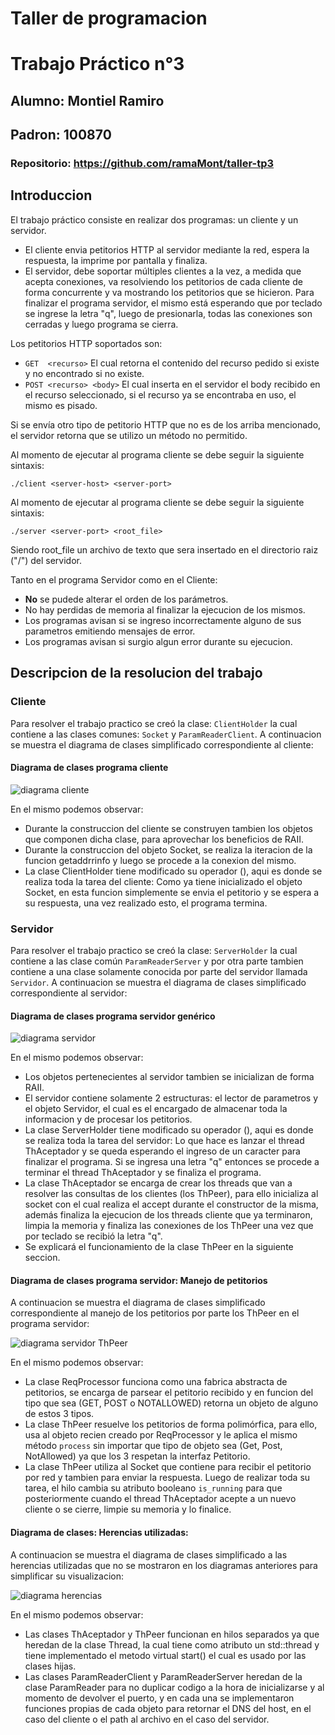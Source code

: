 # Taller de programacion
# Trabajo Práctico n°3
## Alumno: Montiel Ramiro
## Padron: 100870
### Repositorio: https://github.com/ramaMont/taller-tp3

## Introduccion

El trabajo práctico consiste en realizar dos programas: un cliente y un servidor. 
- El cliente envia petitorios HTTP al servidor mediante la red, espera la respuesta, la imprime por pantalla y finaliza. 
- El servidor, debe soportar múltiples clientes a la vez, a medida que acepta conexiones, va resolviendo los petitorios de cada cliente de forma concurrente y va mostrando los petitorios que se hicieron. Para finalizar el programa servidor, el mismo está esperando que por teclado se ingrese la letra "q", luego de presionarla, todas las conexiones son cerradas y luego programa se cierra.

Los petitorios HTTP soportados son:
- `GET  <recurso>` El cual retorna el contenido del recurso pedido si existe y no encontrado si no existe.
- `POST <recurso> <body>` El cual inserta en el servidor el body recibido en el recurso seleccionado, si el recurso ya se encontraba en uso, el mismo es pisado.

Si se envía otro tipo de petitorio HTTP que no es de los arriba mencionado, el servidor retorna que se utilizo un método no permitido.

Al momento de ejecutar al programa cliente se debe seguir la siguiente sintaxis:

`./client <server-host> <server-port>`

Al momento de ejecutar al programa cliente se debe seguir la siguiente sintaxis:

`./server <server-port> <root_file>`

Siendo root_file un archivo de texto que sera insertado en el directorio raiz ("/") del servidor.

Tanto en el programa Servidor como en el Cliente:

- **No** se pudede alterar el orden de los parámetros.
- No hay perdidas de memoria al finalizar la ejecucion de los mismos.
- Los programas avisan si se ingreso incorrectamente alguno de sus parametros emitiendo mensajes de error.
- Los programas avisan si surgio algun error durante su ejecucion.

## Descripcion de la resolucion del trabajo

### Cliente

Para resolver el trabajo practico se creó la clase: `ClientHolder` la cual contiene a las clases comunes: 
`Socket` y `ParamReaderClient`.
A continuacion se muestra el diagrama de clases simplificado correspondiente al cliente:

#### Diagrama de clases programa cliente

![diagrama cliente](http://www.plantuml.com/plantuml/png/bSzDwiCW40NmlQTm-VyWq2Ea54gw2yq9h1c2H9qmCsRHqhlNwAfaq-wU-FWzRLaCIGfUyUpYOiW4RRrXFegGkoM1YyKuk3leWoeN-kGTHEdGZq3weVG_Ba16a7v-rVDpfjzALp1PgU9cDIjOGTA6fXGW2dBs9v0UIJ9VSeSitqqDQ6UeliixN8xdCNEv6S5McY6EWr391DQjK5QKUllmNzFidxwlr4dLPZC5_m80)

En el mismo podemos observar:

- Durante la construccion del cliente se construyen tambien los objetos que componen dicha clase, para aprovechar los beneficios de RAII.
- Durante la construccion del objeto Socket, se realiza la iteracion de la funcion getaddrrinfo y luego se procede a la conexion del mismo.
- La clase ClientHolder tiene modificado su operador (), aqui es donde se realiza toda la tarea del cliente: Como ya tiene inicializado el objeto Socket, en esta funcion simplemente se envia el petitorio y se espera a su respuesta, una vez realizado esto, el programa termina.

### Servidor

Para resolver el trabajo practico se creó la clase: `ServerHolder` la cual contiene a las clase común `ParamReaderServer` y
por otra parte tambien contiene a una clase solamente conocida por parte del servidor llamada `Servidor`.
A continuacion se muestra el diagrama de clases simplificado correspondiente al servidor:

#### Diagrama de clases programa servidor genérico

![diagrama servidor](http://www.plantuml.com/plantuml/png/bPB1Yjmm38RlVWgVIhibq7jBsQLbQA67ORBtnUk8Z8aZkP8yBIrzzpes0mbJwEOKMRA-Nx_YUr77ckTeP0gO7BlP-kX47bGvF6U5hvwm3x_0lZErO7lW2_0NYWEm_MtiMqh0JebVlp5_NeuvBfTEu0gb4HTMTm5VIDRnc6T09Idy4VH8h0LVuqE8i4-g9p-1Ldv0jLAFXw7WpYJwBOW21XohWFCUadwA0R0f2k3GAzUOmOVBNl5YBWpKxCqksGB9B2JBiJJyRAvEBLjb4idcd752-e4d-BvF-l7yi9Xn0wsN--7npE26kuys0R2yBuMse1AykavROX_1uO5Ot0GepN_6jXEbL8CWdmbXxrH7Q7_xtxhFHD5E0Eb9NIpGyPeByiGPiMJ-CuencpTwrtMth-tsodM4RQKhbTKUpIfkNSt2EjsjO3VtctlJFcj2osoRxm67FCU_)

En el mismo podemos observar:
- Los objetos pertenecientes al servidor tambien se inicializan de forma RAII.
- El servidor contiene solamente 2 estructuras: el lector de parametros y el objeto Servidor, el cual es el encargado de almacenar toda la informacion y de procesar los petitorios.
- La clase ServerHolder tiene modificado su operador (), aqui es donde se realiza toda la tarea del servidor: Lo que hace es lanzar el thread ThAceptador y se queda esperando el ingreso de un caracter para finalizar el programa. Si se ingresa una letra "q" entonces se procede a terminar el thread ThAceptador y se finaliza el programa.
- La clase ThAceptador se encarga de crear los threads que van a resolver las consultas de los clientes (los ThPeer), para ello inicializa al socket con el cual realiza el accept durante el constructor de la misma, además finaliza la ejecucion de los threads cliente que ya terminaron, limpia la memoria y finaliza las conexiones de los ThPeer una vez que por teclado se recibió la letra "q".
- Se explicará el funcionamiento de la clase ThPeer en la siguiente seccion.

#### Diagrama de clases programa servidor: Manejo de petitorios

A continuacion se muestra el diagrama de clases simplificado correspondiente al manejo de los petitorios por parte los ThPeer en el programa servidor:

![diagrama servidor ThPeer](http://www.plantuml.com/plantuml/png/fPHDYzim48Rl-XKwBVk1eVVsi4jBIw4Ki-azoFAG2CiQHpDA-j7yzqwaE8sp119o6xtMlC_CQF0piOcSUg-eSs4mqVJQUaFqmXnTanY-MWmpznlqEvK_w5TOrH4j467KVvIkI6w6XOwmIa0iGWti6AF3HosE199n_w3qqr3Ixky8ujgr61_UgwswX6mQWHZBvOO-08H_plRYVhu0JziWJD72xSOrqXddKMcm_NKxvploY_UuWVQOrWCliPq7qyDDeo-C6TfkFoSNM5C-Vcx5UOd4tnmn1A7cPpRMmi0VlOF0MI08xOnZZYDOjmO9jrV0zpLdV6y6BIOf4jBkA0a_nNS1_5hKicf8atCANS1DA9juJUC_bZL08PSPI70t5YHnW-Xr1p3CsNWnNOoQetbC8MJbIQ8o2SOX1uu-OO1Io_zj_l2tgdRxU2hLIAVQqQkhVOsLg8TBn-9OxgWzxhJIp66qLI5F1U5Eb0bryX-OijzyAc3r3A5DlVy7)

En el mismo podemos observar:
- La clase ReqProcessor funciona como una fabrica abstracta de petitorios, se encarga de parsear el petitorio recibido y en funcion del tipo que sea (GET, POST o NOTALLOWED) retorna un objeto de alguno de estos 3 tipos.
- La clase ThPeer resuelve los petitorios de forma polimórfica, para ello, usa al objeto recien creado por ReqProcessor y le aplica el mismo método `process` sin importar que tipo de objeto sea (Get, Post, NotAllowed) ya que los 3 respetan la interfaz Petitorio.
- La clase ThPeer utiliza al Socket que contiene para recibir el petitorio por red y tambien para enviar la respuesta. Luego de realizar toda su tarea, el hilo cambia su atributo booleano `is_running` para que posteriormente cuando el thread ThAceptador acepte a un nuevo cliente o se cierre, limpie su memoria y lo finalice.

#### Diagrama de clases: Herencias utilizadas:

A continuacion se muestra el diagrama de clases simplificado a las herencias utilizadas que no se mostraron en los diagramas anteriores para simplificar su visualizacion:

![diagrama herencias](http://www.plantuml.com/plantuml/png/pPBFIiH03CRlynHp4lzGy04yxAA8tehrlioseOwTJagIwS4_xsvskcBBme8AugbVlePylxHPiJYIr0V3dO-38zVREZZcjGZvRHAuhp5M_WNifSalxECJWMligx65J79w67kHXvsUgNf67xCOlOvtmL9QrYmuB0pFDnX1hNVp7PPr3OEu1Ya3ZL2BoW60MCiAwmv4nKa5D7hjKhr53BO363RYWWQrdvxdZL96TVw0kmHGvF_CMEwQ7i0riFYsZjhKGnJaMK0BKYB9pnDskqyvXpFLKtthmoysk0vUcO_DlqFUy-yF_EgjAEO7jlJp3pJp-pl_iiqiEVSVhdgqPQ8rAuXDwiC7)

En el mismo podemos observar:
- Las clases ThAceptador y ThPeer funcionan en hilos separados ya que heredan de la clase Thread, la cual tiene como atributo un std::thread y tiene implementado el metodo virtual start() el cual es usado por las clases hijas.
- Las clases ParamReaderClient y  ParamReaderServer heredan de la clase ParamReader para no duplicar codigo a la hora de inicializarse y al momento de devolver el puerto, y en cada una se implementaron funciones propias de cada objeto para retornar el DNS del host, en el caso del cliente o el path al archivo en el caso del servidor.
